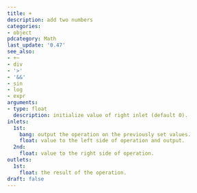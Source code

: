 ```yaml
---
title: +
description: add two numbers
categories:
- object
pdcategory: Math
last_update: '0.47'
see_also:
- +~
- div
- '>'
- '&&'
- sin
- log
- expr
arguments:
- type: float
  description: initialize value of right inlet (default 0).
inlets:
  1st:
    bang: output the operation on the previously set values.
    float: value to the left side of operation and output.
  2nd:
    float: value to the right side of operation.
outlets:
  1st:
    float: the result of the operation.
draft: false
---
```


